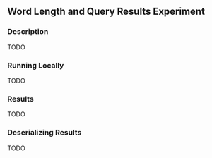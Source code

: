 ## Word Length and Query Results Experiment

### Description

TODO

### Running Locally

TODO

### Results

TODO

### Deserializing Results

TODO
